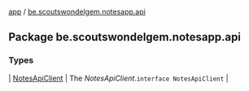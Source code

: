 [app](../index.md) / [be.scoutswondelgem.notesapp.api](./index.md)

## Package be.scoutswondelgem.notesapp.api

### Types

| [NotesApiClient](-notes-api-client/index.md) | The *NotesApiClient*.`interface NotesApiClient` |

